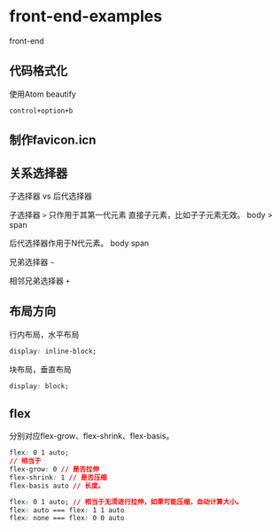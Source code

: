 # front-end-examples
front-end

## 代码格式化
使用Atom beautify
```
control+option+b
```
## 制作favicon.icn

## 关系选择器
子选择器 vs 后代选择器

子选择器 `>` 只作用于其第一代元素 直接子元素，比如子子元素无效。
body > span

后代选择器作用于N代元素。
body span

兄弟选择器 `~`

相邻兄弟选择器 `+`

## 布局方向
行内布局，水平布局
```css
display: inline-block;
```
块布局，垂直布局
```css
display: block;
```

## flex
分别对应flex-grow、flex-shrink、flex-basis。
```css
flex: 0 1 auto;
// 相当于
flex-grow: 0 // 是否拉伸
flex-shrink: 1 // 是否压缩
flex-basis auto // 长度。

flex: 0 1 auto; // 相当于无须进行拉伸，如果可能压缩，自动计算大小。
flex: auto === flex: 1 1 auto
flex: none === flex: 0 0 auto
```

